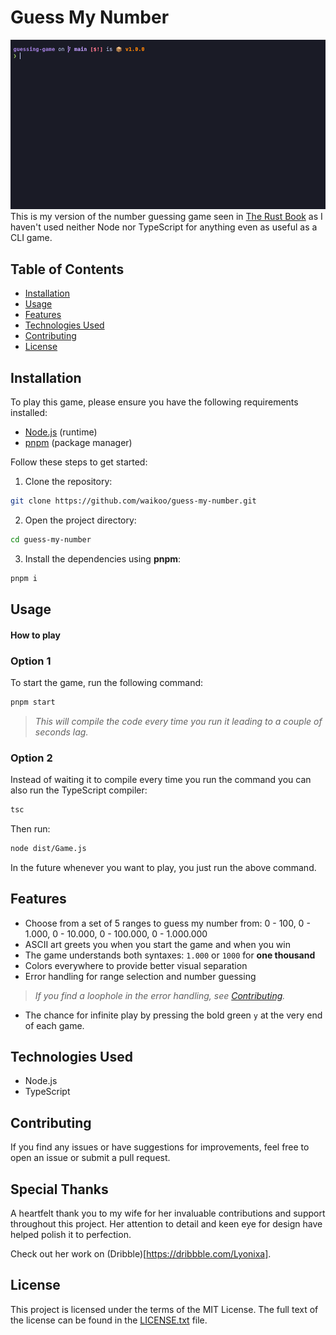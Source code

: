 # Guess My Number
![Guess my number](assets/guess-my-number.gif)
This is my version of the number guessing game seen in [The Rust Book](https://doc.rust-lang.org/book/) as I haven't used neither Node nor TypeScript for anything even as useful as a CLI game.

## Table of Contents

- [Installation](#installation)
- [Usage](#usage)
- [Features](#features)
- [Technologies Used](#technologies-used)
- [Contributing](#contributing)
- [License](#license)

## Installation


To play this game, please ensure you have the following requirements installed:

- [Node.js](https://nodejs.org) (runtime)
- [pnpm](https://pnpm.io/installation) (package manager)

Follow these steps to get started:

1. Clone the repository:
```bash
git clone https://github.com/waikoo/guess-my-number.git
```

2. Open the project directory:
```bash
cd guess-my-number
```

3. Install the dependencies using **pnpm**:
```bash
pnpm i
```

## Usage
#### How to play

### Option 1
To start the game, run the following command:

```bash
pnpm start
```
> *This will compile the code every time you run it leading to a couple of seconds lag.*

### Option 2
Instead of waiting it to compile every time you run the command you can also run the TypeScript compiler:
```bash
tsc
```

Then run:
```bash
node dist/Game.js
```

In the future whenever you want to play, you just run the above command.

## Features

- Choose from a set of 5 ranges to guess my number from: 0 - 100, 0 - 1.000, 0 - 10.000, 0 - 100.000, 0 - 1.000.000
- ASCII art greets you when you start the game and when you win
- The game understands both syntaxes: `1.000` or `1000` for **one thousand**
- Colors everywhere to provide better visual separation
- Error handling for range selection and number guessing
>*If you find a loophole in the error handling, see [Contributing](#-contributing).*
- The chance for infinite play by pressing the bold green `y` at the very end of each game.


## Technologies Used

- Node.js
- TypeScript

## Contributing

If you find any issues or have suggestions for improvements, feel free to open an issue or submit a pull request.

## Special Thanks

A heartfelt thank you to my wife for her invaluable contributions and support throughout this project. Her attention to detail and keen eye for design have helped polish it to perfection. 

Check out her work on (Dribble)[https://dribbble.com/Lyonixa].

## License

This project is licensed under the terms of the MIT License. The full text of the license can be found in the [LICENSE.txt](LICENSE.txt) file.
